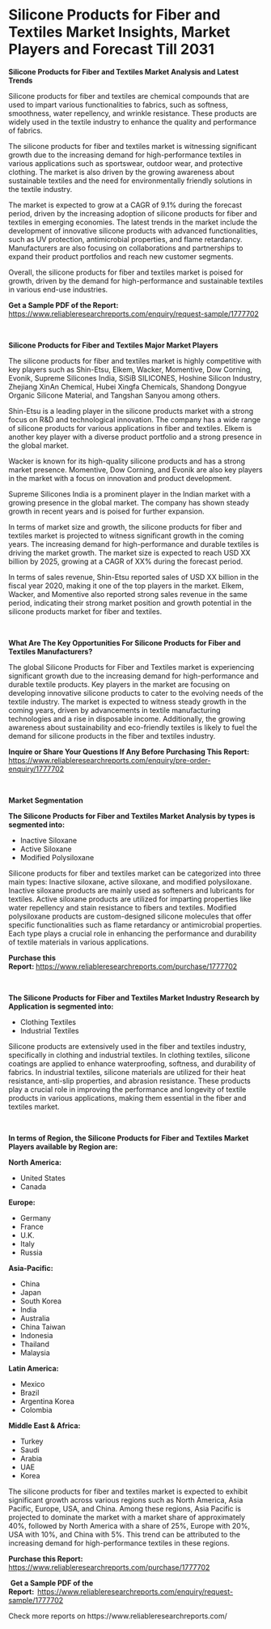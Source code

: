 <p><h1>Silicone Products for Fiber and Textiles Market Insights, Market Players and Forecast Till 2031</h1></p><p><strong>Silicone Products for Fiber and Textiles Market Analysis and Latest Trends</strong></p>
<p><p>Silicone products for fiber and textiles are chemical compounds that are used to impart various functionalities to fabrics, such as softness, smoothness, water repellency, and wrinkle resistance. These products are widely used in the textile industry to enhance the quality and performance of fabrics.</p><p>The silicone products for fiber and textiles market is witnessing significant growth due to the increasing demand for high-performance textiles in various applications such as sportswear, outdoor wear, and protective clothing. The market is also driven by the growing awareness about sustainable textiles and the need for environmentally friendly solutions in the textile industry.</p><p>The market is expected to grow at a CAGR of 9.1% during the forecast period, driven by the increasing adoption of silicone products for fiber and textiles in emerging economies. The latest trends in the market include the development of innovative silicone products with advanced functionalities, such as UV protection, antimicrobial properties, and flame retardancy. Manufacturers are also focusing on collaborations and partnerships to expand their product portfolios and reach new customer segments.</p><p>Overall, the silicone products for fiber and textiles market is poised for growth, driven by the demand for high-performance and sustainable textiles in various end-use industries.</p></p>
<p><strong>Get a Sample PDF of the Report:&nbsp;</strong> <a href="https://www.reliableresearchreports.com/enquiry/request-sample/1777702">https://www.reliableresearchreports.com/enquiry/request-sample/1777702</a></p>
<p>&nbsp;</p>
<p><strong>Silicone Products for Fiber and Textiles Major Market Players</strong></p>
<p><p>The silicone products for fiber and textiles market is highly competitive with key players such as Shin-Etsu, Elkem, Wacker, Momentive, Dow Corning, Evonik, Supreme Silicones India, SiSiB SILICONES, Hoshine Silicon Industry, Zhejiang XinAn Chemical, Hubei Xingfa Chemicals, Shandong Dongyue Organic Silicone Material, and Tangshan Sanyou among others.</p><p>Shin-Etsu is a leading player in the silicone products market with a strong focus on R&D and technological innovation. The company has a wide range of silicone products for various applications in fiber and textiles. Elkem is another key player with a diverse product portfolio and a strong presence in the global market.</p><p>Wacker is known for its high-quality silicone products and has a strong market presence. Momentive, Dow Corning, and Evonik are also key players in the market with a focus on innovation and product development.</p><p>Supreme Silicones India is a prominent player in the Indian market with a growing presence in the global market. The company has shown steady growth in recent years and is poised for further expansion.</p><p>In terms of market size and growth, the silicone products for fiber and textiles market is projected to witness significant growth in the coming years. The increasing demand for high-performance and durable textiles is driving the market growth. The market size is expected to reach USD XX billion by 2025, growing at a CAGR of XX% during the forecast period.</p><p>In terms of sales revenue, Shin-Etsu reported sales of USD XX billion in the fiscal year 2020, making it one of the top players in the market. Elkem, Wacker, and Momentive also reported strong sales revenue in the same period, indicating their strong market position and growth potential in the silicone products market for fiber and textiles.</p></p>
<p>&nbsp;</p>
<p><strong>What Are The Key Opportunities For Silicone Products for Fiber and Textiles Manufacturers?</strong></p>
<p><p>The global Silicone Products for Fiber and Textiles market is experiencing significant growth due to the increasing demand for high-performance and durable textile products. Key players in the market are focusing on developing innovative silicone products to cater to the evolving needs of the textile industry. The market is expected to witness steady growth in the coming years, driven by advancements in textile manufacturing technologies and a rise in disposable income. Additionally, the growing awareness about sustainability and eco-friendly textiles is likely to fuel the demand for silicone products in the fiber and textiles industry.</p></p>
<p><strong>Inquire or Share Your Questions If Any Before Purchasing This Report:</strong> <a href="https://www.reliableresearchreports.com/enquiry/pre-order-enquiry/1777702">https://www.reliableresearchreports.com/enquiry/pre-order-enquiry/1777702</a></p>
<p>&nbsp;</p>
<p><strong>Market Segmentation</strong></p>
<p><strong>The Silicone Products for Fiber and Textiles Market Analysis by types is segmented into:</strong></p>
<p><ul><li>Inactive Siloxane</li><li>Active Siloxane</li><li>Modified Polysiloxane</li></ul></p>
<p><p>Silicone products for fiber and textiles market can be categorized into three main types: Inactive siloxane, active siloxane, and modified polysiloxane. Inactive siloxane products are mainly used as softeners and lubricants for textiles. Active siloxane products are utilized for imparting properties like water repellency and stain resistance to fibers and textiles. Modified polysiloxane products are custom-designed silicone molecules that offer specific functionalities such as flame retardancy or antimicrobial properties. Each type plays a crucial role in enhancing the performance and durability of textile materials in various applications.</p></p>
<p><strong>Purchase this Report:&nbsp;</strong><a href="https://www.reliableresearchreports.com/purchase/1777702">https://www.reliableresearchreports.com/purchase/1777702</a></p>
<p>&nbsp;</p>
<p><strong>The Silicone Products for Fiber and Textiles Market Industry Research by Application is segmented into:</strong></p>
<p><ul><li>Clothing Textiles</li><li>Industrial Textiles</li></ul></p>
<p><p>Silicone products are extensively used in the fiber and textiles industry, specifically in clothing and industrial textiles. In clothing textiles, silicone coatings are applied to enhance waterproofing, softness, and durability of fabrics. In industrial textiles, silicone materials are utilized for their heat resistance, anti-slip properties, and abrasion resistance. These products play a crucial role in improving the performance and longevity of textile products in various applications, making them essential in the fiber and textiles market.</p></p>
<p>&nbsp;</p>
<p><strong>In terms of Region, the Silicone Products for Fiber and Textiles Market Players available by Region are:</strong></p>
<p>
    <p> <strong> North America: </strong>
        <ul>
            <li>United States</li>
            <li>Canada</li>
        </ul>
        </p> 
    <p> <strong> Europe: </strong>
        <ul>
            <li>Germany</li>
            <li>France</li>
            <li>U.K.</li>
            <li>Italy</li>
            <li>Russia</li>
        </ul>
        </p> 
    <p> <strong> Asia-Pacific: </strong>
        <ul>
            <li>China</li>
            <li>Japan</li>
            <li>South Korea</li>
            <li>India</li>
            <li>Australia</li>
            <li>China Taiwan</li>
            <li>Indonesia</li>
            <li>Thailand</li>
            <li>Malaysia</li>
        </ul>
        </p> 
    <p> <strong> Latin America: </strong>
        <ul>
            <li>Mexico</li>
            <li>Brazil</li>
            <li>Argentina Korea</li>
            <li>Colombia</li>
        </ul>
        </p> 
    <p> <strong> Middle East & Africa: </strong>
        <ul>
            <li>Turkey</li>
            <li>Saudi</li>
            <li>Arabia</li>
            <li>UAE</li>
            <li>Korea</li>
        </ul>
    </p>
    </p>
<p><p>The silicone products for fiber and textiles market is expected to exhibit significant growth across various regions such as North America, Asia Pacific, Europe, USA, and China. Among these regions, Asia Pacific is projected to dominate the market with a market share of approximately 40%, followed by North America with a share of 25%, Europe with 20%, USA with 10%, and China with 5%. This trend can be attributed to the increasing demand for high-performance textiles in these regions.</p></p>
<p><strong>Purchase this Report: </strong><a href="https://www.reliableresearchreports.com/purchase/1777702">https://www.reliableresearchreports.com/purchase/1777702</a></p>
<p>&nbsp;<strong>Get a Sample PDF of the Report:&nbsp;&nbsp;</strong><a href="https://www.reliableresearchreports.com/enquiry/request-sample/1777702">https://www.reliableresearchreports.com/enquiry/request-sample/1777702</a></p>
<p><strong></strong></p>
<p>Check more reports on https://www.reliableresearchreports.com/</p>